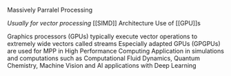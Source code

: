 Massively Parralel Processing

*Usually for vector processing*
[[SIMD]] Architecture
Use of [[GPU]]s

Graphics processors (GPUs) typically execute vector operations to extremely wide vectors called streams Especially adapted GPUs (GPGPUs) are used for MPP in High Performance Computing Application in simulations and computations such as Computational Fluid Dynamics, Quantum Chemistry, Machine Vision and AI applications with Deep Learning